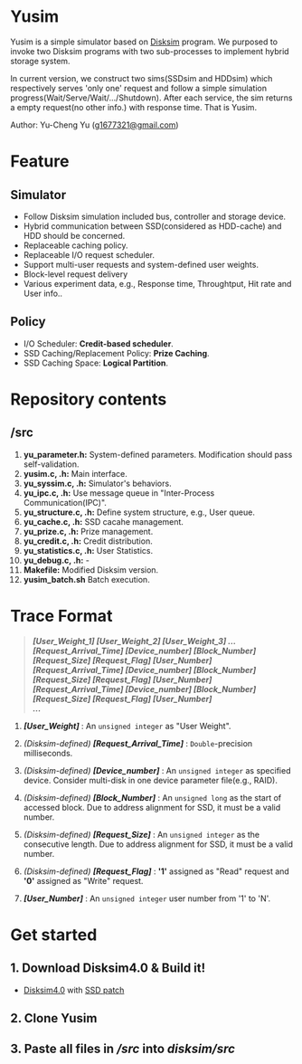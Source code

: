 # Yusim

Yusim is a simple simulator based on [Disksim](http://www.pdl.cmu.edu/DiskSim/) program. We purposed to invoke two Disksim programs with two sub-processes to implement hybrid storage system.

In current version, we construct two sims(SSDsim and HDDsim) which respectively serves 'only one' request and follow a simple simulation progress(Wait/Serve/Wait/.../Shutdown). After each service, the sim returns a empty request(no other info.) with response time. That is Yusim.

Author: Yu-Cheng Yu ([g1677321@gmail.com](mailto:g1677321@gmail.com))

# Feature
## Simulator
*	Follow Disksim simulation included bus, controller and storage device.
*	Hybrid communication between SSD(considered as HDD-cache) and HDD should be concerned.
*	Replaceable caching policy.
*	Replaceable I/O request scheduler.
*	Support multi-user requests and system-defined user weights.
*	Block-level request delivery
*	Various experiment data, e.g., Response time, Throughtput, Hit rate and User info..

## Policy
*	I/O Scheduler: **Credit-based scheduler**.
*	SSD Caching/Replacement Policy: **Prize Caching**.
*	SSD Caching Space: **Logical Partition**.

# Repository contents
## /src
1.	**yu_parameter.h:** System-defined parameters. Modification should pass self-validation.
2.	**yusim.c, .h:** Main interface.
3.	**yu_syssim.c, .h:** Simulator's behaviors.
4.	**yu_ipc.c, .h:** Use message queue in "Inter-Process Communication(IPC)".
5.	**yu_structure.c, .h:** Define system structure, e.g., User queue.
6.	**yu_cache.c, .h:** SSD cacahe management.
7.	**yu_prize.c, .h:** Prize management.
8.	**yu_credit.c, .h:** Credit distribution.
9.	**yu_statistics.c, .h:** User Statistics.
10.	**yu_debug.c, .h:** -
11.	**Makefile:** Modified Disksim version.
12. **yusim_batch.sh** Batch execution.

# Trace Format
>	**_[User_Weight_1] [User_Weight_2] [User_Weight_3] ..._**<br>
>	**_[Request_Arrival_Time] [Device_number] [Block_Number] [Request_Size] [Request_Flag] [User_Number]_**<br>
>	**_[Request_Arrival_Time] [Device_number] [Block_Number] [Request_Size] [Request_Flag] [User_Number]_**<br>
>	**_[Request_Arrival_Time] [Device_number] [Block_Number] [Request_Size] [Request_Flag] [User_Number]_**<br>
>	**_..._**

1.	***[User_Weight]*** : An `unsigned integer` as "User Weight".
2.	_(Disksim-defined)_ **_[Request_Arrival_Time]_** : `Double`-precision milliseconds.
3.	_(Disksim-defined)_ **_[Device_number]_** : An `unsigned integer` as specified device. Consider multi-disk in one device parameter file(e.g., RAID).
4.	_(Disksim-defined)_ **_[Block_Number]_** : An `unsigned long` as the start of accessed block. Due to address alignment for SSD, it must be a valid number.

5.	_(Disksim-defined)_ **_[Request_Size]_** : An `unsigned integer` as the consecutive length. Due to address alignment for SSD, it must be a valid number.
6.	_(Disksim-defined)_ **_[Request_Flag]_** : **'1'** assigned as "Read" request and **'0'** assigned as "Write" request.
7.	***_[User_Number]_*** :  An `unsigned integer` user number from '1' to 'N'.

# Get started
## 1. Download Disksim4.0 & Build it!
*	[Disksim4.0](http://www.pdl.cmu.edu/DiskSim/) with [SSD patch](https://www.microsoft.com/en-us/download/details.aspx?id=52332&from=http%3A%2F%2Fresearch.microsoft.com%2Fresearch%2Fdownloads%2Fdetails%2Fb41019e2-1d2b-44d8-b512-ba35ab814cd4%2Fdetails.aspx)

## 2. Clone Yusim
## 3. Paste all files in ***/src*** into ***disksim/src***
